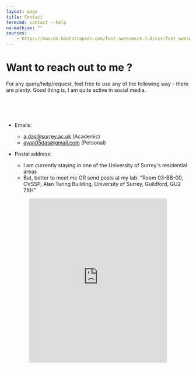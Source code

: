 ```yaml
---
layout: page
title: Contact
termcmd: contact --help
no-mathjax: ""
sources:
    - https://maxcdn.bootstrapcdn.com/font-awesome/4.7.0/css/font-awesome.min.css
---
```


# Want to reach out to me ?

For any query/help/request, feel free to use any of the following way - there are plenty. Good thing is, I am quite active in social media.

<center>
<a href="https://www.facebook.com/ayan.das.05" target="_blank" class="fa fa-facebook fa-3x"></a>
<a href="https://twitter.com/dasayan05" target="_blank" class="fa fa-twitter fa-3x"></a>
<a href="https://scholar.google.com/citations?user=x-WI_EgAAAAJ&hl" target="_blank" class="fa fa-google fa-3x"></a>
<a href="https://www.linkedin.com/in/ayan-das-a49928a7/" target="_blank" class="fa fa-linkedin fa-3x"></a>
<a href="https://www.youtube.com/channel/UCol445yortsVvlCBq5Sx0kw?view_as=subscriber" target="_blank" class="fa fa-youtube fa-3x"></a>
<br> <br>
<a href="https://www.instagram.com/ayan.das.05/" target="_blank" class="fa fa-instagram fa-3x"></a>
<a href="https://join.skype.com/invite/bhK0671IMNjs" target="_blank" class="fa fa-skype fa-3x"></a>
<a href="https://github.com/dasayan05" target="_blank" class="fa fa-github fa-3x"></a>
<a href="https://www.reddit.com/user/dasayan05" target="_blank" class="fa fa-reddit fa-3x"></a>
<a href="{{ '/' | relative_url }}feed.xml" target="_blank" class="fa fa-rss fa-3x"></a>
</center>
<br>

- Emails:
    - <a href="mailto:a.das@surrey.ac.uk">a.das@surrey.ac.uk</a> (Academic)
    - <a href="mailto:ayan05das@gmail.com">ayan05das@gmail.com</a> (Personal)

- Postal address:
    - I am currently staying in one of the University of Surrey's residential areas
    - But, better to meet me OR send posts at my lab: "Room 03-BB-00, CVSSP, Alan Turing Building, University of Surrey, Guildford, GU2 7XH"

<center>
<iframe
    src="https://www.google.com/maps/embed?pb=!1m18!1m12!1m3!1d2497.782869209485!2d-0.5885819484463943!3d51.24149363783062!2m3!1f0!2f0!3f0!3m2!1i1024!2i768!4f13.1!3m3!1m2!1s0x4875d0c03b636367%3A0x1e6349f465afa67c!2sStag%20Hill%20Court%20Student%20Accomodation!5e0!3m2!1sen!2suk!4v1596477099793!5m2!1sen!2suk"
    width="75%" height="450" frameborder="0" allowfullscreen="" aria-hidden="false" tabindex="0"></iframe>
</center>